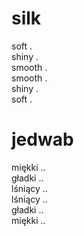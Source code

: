 # silk

soft .  
shiny .  
smooth .  
smooth .  
shiny .  
soft .  

# jedwab

miękki ..  
gładki ..  
lśniący ..  
lśniący ..  
gładki ..  
miękki ..  
